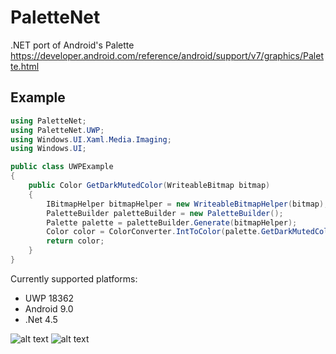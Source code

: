 # PaletteNet
.NET port of Android's Palette https://developer.android.com/reference/android/support/v7/graphics/Palette.html

## Example
```c#
using PaletteNet;
using PaletteNet.UWP;
using Windows.UI.Xaml.Media.Imaging;
using Windows.UI;

public class UWPExample
{
    public Color GetDarkMutedColor(WriteableBitmap bitmap)
    {
        IBitmapHelper bitmapHelper = new WriteableBitmapHelper(bitmap);
        PaletteBuilder paletteBuilder = new PaletteBuilder();
        Palette palette = paletteBuilder.Generate(bitmapHelper);
        Color color = ColorConverter.IntToColor(palette.GetDarkMutedColorvalue());
        return color;
    }
}
```

Currently supported platforms:
- UWP 18362
- Android 9.0
- .Net 4.5

![alt text](https://github.com/tmk907/PaletteNetStandard/blob/master/images/example1.jpg "Example 1")
![alt text](https://github.com/tmk907/PaletteNetStandard/blob/master/images/example2.jpg "Example 2")
